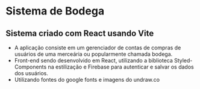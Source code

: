 # Sistema de Bodega
## Sistema criado com React usando Vite
- A aplicação consiste em um gerenciador de contas de compras de usuários de uma merceária ou popularmente chamada bodega.
- Front-end sendo desenvolvido em React, utilizando a biblioteca Styled-Components na estilização e Firebase para autenticar e salvar os dados dos usuários.
- Utilizando fontes do google fonts e imagens do undraw.co

